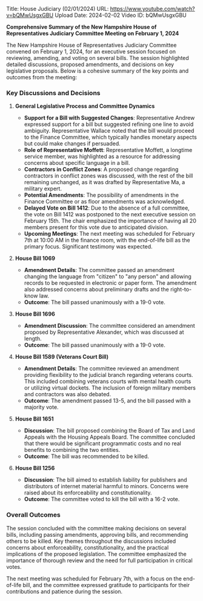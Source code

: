 Title: House Judiciary (02/01/2024)
URL: https://www.youtube.com/watch?v=bQMwUsgxGBU
Upload Date: 2024-02-02
Video ID: bQMwUsgxGBU

**Comprehensive Summary of the New Hampshire House of Representatives Judiciary Committee Meeting on February 1, 2024**

The New Hampshire House of Representatives Judiciary Committee convened on February 1, 2024, for an executive session focused on reviewing, amending, and voting on several bills. The session highlighted detailed discussions, proposed amendments, and decisions on key legislative proposals. Below is a cohesive summary of the key points and outcomes from the meeting:

### **Key Discussions and Decisions**

1. **General Legislative Process and Committee Dynamics**
   - **Support for a Bill with Suggested Changes**: Representative Andrew expressed support for a bill but suggested refining one line to avoid ambiguity. Representative Wallace noted that the bill would proceed to the Finance Committee, which typically handles monetary aspects but could make changes if persuaded.
   - **Role of Representative Moffett**: Representative Moffett, a longtime service member, was highlighted as a resource for addressing concerns about specific language in a bill.
   - **Contractors in Conflict Zones**: A proposed change regarding contractors in conflict zones was discussed, with the rest of the bill remaining unchanged, as it was drafted by Representative Ma, a military expert.
   - **Potential Amendments**: The possibility of amendments in the Finance Committee or as floor amendments was acknowledged.
   - **Delayed Vote on Bill 1412**: Due to the absence of a full committee, the vote on Bill 1412 was postponed to the next executive session on February 15th. The chair emphasized the importance of having all 20 members present for this vote due to anticipated division.
   - **Upcoming Meetings**: The next meeting was scheduled for February 7th at 10:00 AM in the finance room, with the end-of-life bill as the primary focus. Significant testimony was expected.

2. **House Bill 1069**
   - **Amendment Details**: The committee passed an amendment changing the language from "citizen" to "any person" and allowing records to be requested in electronic or paper form. The amendment also addressed concerns about preliminary drafts and the right-to-know law.
   - **Outcome**: The bill passed unanimously with a 19-0 vote.

3. **House Bill 1696**
   - **Amendment Discussion**: The committee considered an amendment proposed by Representative Alexander, which was discussed at length.
   - **Outcome**: The bill passed unanimously with a 19-0 vote.

4. **House Bill 1589 (Veterans Court Bill)**
   - **Amendment Details**: The committee reviewed an amendment providing flexibility to the judicial branch regarding veterans courts. This included combining veterans courts with mental health courts or utilizing virtual dockets. The inclusion of foreign military members and contractors was also debated.
   - **Outcome**: The amendment passed 13-5, and the bill passed with a majority vote.

5. **House Bill 1651**
   - **Discussion**: The bill proposed combining the Board of Tax and Land Appeals with the Housing Appeals Board. The committee concluded that there would be significant programmatic costs and no real benefits to combining the two entities.
   - **Outcome**: The bill was recommended to be killed.

6. **House Bill 1256**
   - **Discussion**: The bill aimed to establish liability for publishers and distributors of internet material harmful to minors. Concerns were raised about its enforceability and constitutionality.
   - **Outcome**: The committee voted to kill the bill with a 16-2 vote.

### **Overall Outcomes**
The session concluded with the committee making decisions on several bills, including passing amendments, approving bills, and recommending others to be killed. Key themes throughout the discussions included concerns about enforceability, constitutionality, and the practical implications of the proposed legislation. The committee emphasized the importance of thorough review and the need for full participation in critical votes.

The next meeting was scheduled for February 7th, with a focus on the end-of-life bill, and the committee expressed gratitude to participants for their contributions and patience during the session.